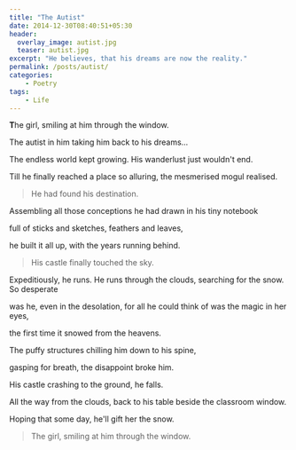 ```yaml
---
title: "The Autist"
date: 2014-12-30T08:40:51+05:30
header:
  overlay_image: autist.jpg
  teaser: autist.jpg
excerpt: "He believes, that his dreams are now the reality."
permalink: /posts/autist/
categories:
    - Poetry
tags:
    - Life
---
```


**T**he girl, smiling at him through the window.

The autist in him taking him back to his dreams...

The endless world kept growing. His wanderlust just wouldn't end.

Till he finally reached a place so alluring, the mesmerised mogul realised. 

> He had found his destination.

Assembling all those conceptions he had drawn in his tiny notebook

full of sticks and sketches, feathers and leaves,

he built it all up, with the years running behind.

> His castle finally touched the sky.

Expeditiously, he runs. He runs through the clouds, searching for the snow. So desperate

was he, even in the desolation, for all he could think of was the magic in her eyes,

the first time it snowed from the heavens.

The puffy structures chilling him down to his spine,

gasping for breath, the disappoint broke him.

His castle crashing to the ground, he falls.

All the way from the clouds, back to his table beside the classroom window.

Hoping that some day, he'll gift her the snow.

> The girl, smiling at him through the window.

